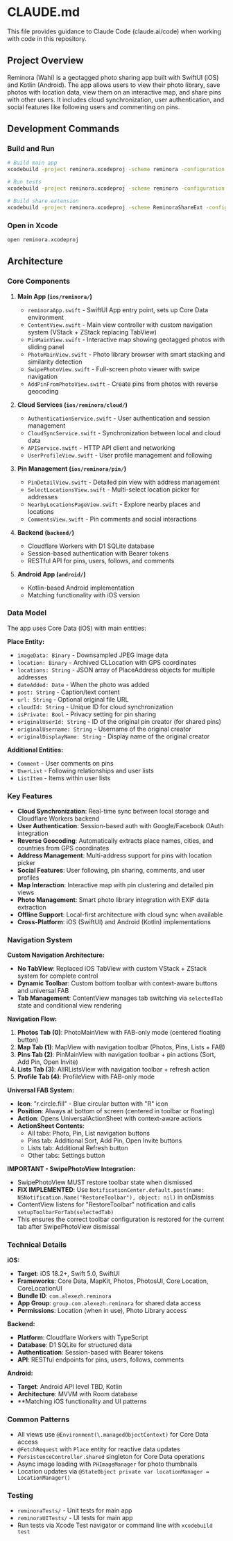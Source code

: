 # CLAUDE.md

This file provides guidance to Claude Code (claude.ai/code) when working with code in this repository.

## Project Overview

Reminora (Wahi) is a geotagged photo sharing app built with SwiftUI (iOS) and Kotlin (Android). The app allows users to view their photo library, save photos with location data, view them on an interactive map, and share pins with other users. It includes cloud synchronization, user authentication, and social features like following users and commenting on pins.

## Development Commands

### Build and Run
```bash
# Build main app
xcodebuild -project reminora.xcodeproj -scheme reminora -configuration Debug build

# Run tests
xcodebuild -project reminora.xcodeproj -scheme reminora -configuration Debug test -destination 'platform=iOS Simulator,name=iPhone 15'

# Build share extension
xcodebuild -project reminora.xcodeproj -scheme ReminoraShareExt -configuration Debug build
```

### Open in Xcode
```bash
open reminora.xcodeproj
```

## Architecture

### Core Components

1. **Main App (`ios/reminora/`)**
   - `reminoraApp.swift` - SwiftUI App entry point, sets up Core Data environment
   - `ContentView.swift` - Main view controller with custom navigation system (VStack + ZStack replacing TabView)
   - `PinMainView.swift` - Interactive map showing geotagged photos with sliding panel
   - `PhotoMainView.swift` - Photo library browser with smart stacking and similarity detection
   - `SwipePhotoView.swift` - Full-screen photo viewer with swipe navigation
   - `AddPinFromPhotoView.swift` - Create pins from photos with reverse geocoding

2. **Cloud Services (`ios/reminora/cloud/`)**
   - `AuthenticationService.swift` - User authentication and session management
   - `CloudSyncService.swift` - Synchronization between local and cloud data
   - `APIService.swift` - HTTP API client and networking
   - `UserProfileView.swift` - User profile management and following

3. **Pin Management (`ios/reminora/pin/`)**
   - `PinDetailView.swift` - Detailed pin view with address management
   - `SelectLocationsView.swift` - Multi-select location picker for addresses
   - `NearbyLocationsPageView.swift` - Explore nearby places and locations
   - `CommentsView.swift` - Pin comments and social interactions

4. **Backend (`backend/`)**
   - Cloudflare Workers with D1 SQLite database
   - Session-based authentication with Bearer tokens
   - RESTful API for pins, users, follows, and comments

5. **Android App (`android/`)**
   - Kotlin-based Android implementation
   - Matching functionality with iOS version

### Data Model

The app uses Core Data (iOS) with main entities:

**Place Entity:**
- `imageData: Binary` - Downsampled JPEG image data
- `location: Binary` - Archived CLLocation with GPS coordinates
- `locations: String` - JSON array of PlaceAddress objects for multiple addresses
- `dateAdded: Date` - When the photo was added
- `post: String` - Caption/text content
- `url: String` - Optional original file URL
- `cloudId: String` - Unique ID for cloud synchronization
- `isPrivate: Bool` - Privacy setting for pin sharing
- `originalUserId: String` - ID of the original pin creator (for shared pins)
- `originalUsername: String` - Username of the original creator
- `originalDisplayName: String` - Display name of the original creator

**Additional Entities:**
- `Comment` - User comments on pins
- `UserList` - Following relationships and user lists
- `ListItem` - Items within user lists

### Key Features

- **Cloud Synchronization**: Real-time sync between local storage and Cloudflare Workers backend
- **User Authentication**: Session-based auth with Google/Facebook OAuth integration
- **Reverse Geocoding**: Automatically extracts place names, cities, and countries from GPS coordinates
- **Address Management**: Multi-address support for pins with location picker
- **Social Features**: User following, pin sharing, comments, and user profiles
- **Map Interaction**: Interactive map with pin clustering and detailed pin views
- **Photo Management**: Smart photo library integration with EXIF data extraction
- **Offline Support**: Local-first architecture with cloud sync when available
- **Cross-Platform**: iOS (SwiftUI) and Android (Kotlin) implementations

### Navigation System

**Custom Navigation Architecture:**
- **No TabView**: Replaced iOS TabView with custom VStack + ZStack system for complete control
- **Dynamic Toolbar**: Custom bottom toolbar with context-aware buttons and universal FAB
- **Tab Management**: ContentView manages tab switching via `selectedTab` state and conditional view rendering

**Navigation Flow:**
1. **Photos Tab (0)**: PhotoMainView with FAB-only mode (centered floating button)
2. **Map Tab (1)**: MapView with navigation toolbar (Photos, Pins, Lists + FAB)
3. **Pins Tab (2)**: PinMainView with navigation toolbar + pin actions (Sort, Add Pin, Open Invite)
4. **Lists Tab (3)**: AllRListsView with navigation toolbar + refresh action
5. **Profile Tab (4)**: ProfileView with FAB-only mode

**Universal FAB System:**
- **Icon**: "r.circle.fill" - Blue circular button with "R" icon
- **Position**: Always at bottom of screen (centered in toolbar or floating)
- **Action**: Opens UniversalActionSheet with context-aware actions
- **ActionSheet Contents**: 
  - All tabs: Photo, Pin, List navigation buttons
  - Pins tab: Additional Sort, Add Pin, Open Invite buttons
  - Lists tab: Additional Refresh button
  - Other tabs: Settings button

**IMPORTANT - SwipePhotoView Integration:**
- SwipePhotoView MUST restore toolbar state when dismissed
- **FIX IMPLEMENTED**: Use `NotificationCenter.default.post(name: NSNotification.Name("RestoreToolbar"), object: nil)` in onDismiss
- ContentView listens for "RestoreToolbar" notification and calls `setupToolbarForTab(selectedTab)`
- This ensures the correct toolbar configuration is restored for the current tab after SwipePhotoView dismissal

### Technical Details

**iOS:**
- **Target**: iOS 18.2+, Swift 5.0, SwiftUI
- **Frameworks**: Core Data, MapKit, Photos, PhotosUI, Core Location, CoreLocationUI
- **Bundle ID**: `com.alexezh.reminora`
- **App Group**: `group.com.alexezh.reminora` for shared data access
- **Permissions**: Location (when in use), Photo Library access

**Backend:**
- **Platform**: Cloudflare Workers with TypeScript
- **Database**: D1 SQLite for structured data
- **Authentication**: Session-based with Bearer tokens
- **API**: RESTful endpoints for pins, users, follows, comments

**Android:**
- **Target**: Android API level TBD, Kotlin
- **Architecture**: MVVM with Room database
- **Matching iOS functionality and UI patterns

### Common Patterns

- All views use `@Environment(\.managedObjectContext)` for Core Data access
- `@FetchRequest` with `Place` entity for reactive data updates
- `PersistenceController.shared` singleton for Core Data operations
- Async image loading with `PHImageManager` for photo thumbnails
- Location updates via `@StateObject private var locationManager = LocationManager()`

### Testing

- `reminoraTests/` - Unit tests for main app
- `reminoraUITests/` - UI tests for main app
- Run tests via Xcode Test navigator or command line with `xcodebuild test`